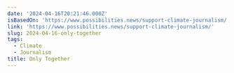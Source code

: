 ```yaml
---
date: '2024-04-16T20:21:46.000Z'
isBasedOn: 'https://www.possibilities.news/support-climate-journalism/'
link: 'https://www.possibilities.news/support-climate-journalism/'
slug: 2024-04-16-only-together
tags:
  - Climate
  - Journalism
title: Only Together
---
```


